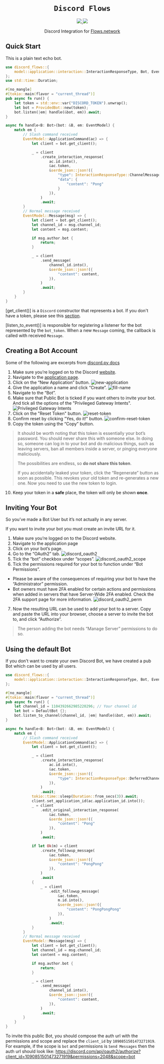 <div align="center">
  <h1><code>Discord Flows</code></h1>
  <a href="https://docs.rs/discord-flows/">
    <img src="https://docs.rs/discord-flows/badge.svg">
  </a>
  <a href="https://crates.io/crates/discord-flows">
    <img src="https://img.shields.io/crates/v/discord-flows.svg">
  </a>

  Discord Integration for [Flows.network](https://flows.network)
</div>

## Quick Start

This is a plain text echo bot.

```rust
use discord_flows::{
    model::application::interaction::InteractionResponseType, Bot, EventModel, ProvidedBot,
};
use std::time::Duration;

#[no_mangle]
#[tokio::main(flavor = "current_thread")]
pub async fn run() {
    let token = std::env::var("DISCORD_TOKEN").unwrap();
    let bot = ProvidedBot::new(token);
    bot.listen(|em| handle(&bot, em)).await;
}

async fn handle<B: Bot>(bot: &B, em: EventModel) {
    match em {
        // Slash command received
        EventModel::ApplicationCommand(ac) => {
            let client = bot.get_client();

            _ = client
                .create_interaction_response(
                    ac.id.into(),
                    &ac.token,
                    &serde_json::json!({
                        "type": InteractionResponseType::ChannelMessageWithSource as u8,
                        "data": {
                            "content": "Pong"
                        }
                    }),
                )
                .await;
        }
        // Normal message received
        EventModel::Message(msg) => {
            let client = bot.get_client();
            let channel_id = msg.channel_id;
            let content = msg.content;

            if msg.author.bot {
                return;
            }

            _ = client
                .send_message(
                    channel_id.into(),
                    &serde_json::json!({
                        "content": content,
                    }),
                )
                .await;
        }
    }
}
```

[get_client()] is a `Discord` constructor that represents a bot.
If you don't have a token, please see this [section](#Creating-a-Bot-Account).

[listen_to_event()] is responsible for registering a listener for the bot
represented by the `bot_token`. When a new `Message` coming, the callback
is called with received `Message`.

## Creating a Bot Account

Some of the following are excerpts from
[discord.py docs](https://discordpy.readthedocs.io/en/stable/discord.html)

1. Make sure you’re logged on to the Discord [website](https://discord.com/).
2. Navigate to the [application page](https://discord.com/developers/applications).
3. Click on the “New Application” button.
![new-application](https://res.cloudinary.com/wasm-reactor/image/upload/v1684130272/extension/discord/new-application_dkoadi.png)
4. Give the application a name and click “Create”.
![fill-name](https://res.cloudinary.com/wasm-reactor/image/upload/v1684130273/extension/discord/fill-name_jlxnq9.png)
5. Navigate to the “Bot”.
6. Make sure that Public Bot is ticked if you want others to invite your bot.
And tick all the options of the "Privileged Gateway Intents".
![Privileged Gateway Intents](https://res.cloudinary.com/wasm-reactor/image/upload/v1685068895/extension/discord/intents_sqxirg.png)
7. Click on the "Reset Token" button.
![reset-token](https://res.cloudinary.com/wasm-reactor/image/upload/v1684130273/extension/discord/reset-token_hbgjof.png)
8. Confirm reset by clicking "Yes, do it!" button.
![confirm-reset-token](https://res.cloudinary.com/wasm-reactor/image/upload/v1684130272/extension/discord/confirm-reset-token_xweokd.png)
9. Copy the token using the “Copy” button.
> It should be worth noting that this token is essentially your bot’s password.
> You should never share this with someone else.
> In doing so, someone can log in to your bot and do malicious things,
> such as leaving servers, ban all members inside a server,
> or pinging everyone maliciously.
>
> The possibilities are endless, so **do not share this token**.
>
> If you accidentally leaked your token,
> click the “Regenerate” button as soon as possible.
> This revokes your old token and re-generates a new one.
> Now you need to use the new token to login.
10. Keep your token in a **safe** place, the token will only be shown **once**.

## Inviting Your Bot
So you’ve made a Bot User but it’s not actually in any server.

If you want to invite your bot you must create an invite URL for it.

1. Make sure you’re logged on to the Discord website.
2. Navigate to the application page
3. Click on your bot’s page.
4. Go to the “OAuth2” tab.
  ![discord_oauth2](https://res.cloudinary.com/wasm-reactor/image/upload/v1684130895/extension/discord/discord_oauth2_kh7mwv.webp)
5. Tick the “bot” checkbox under “scopes”.
  ![discord_oauth2_scope](https://res.cloudinary.com/wasm-reactor/image/upload/v1684130895/extension/discord/discord_oauth2_scope_tpxmka.webp)
6. Tick the permissions required for your bot to function under “Bot Permissions”.
  - Please be aware of the consequences of requiring your bot to have the “Administrator” permission.
  - Bot owners must have 2FA enabled for certain actions and permissions when added in servers that have Server-Wide 2FA enabled. Check the 2FA support page for more information.
    ![discord_oauth2_perm](https://res.cloudinary.com/wasm-reactor/image/upload/v1684130895/extension/discord/discord_oauth2_perms_eskbwl.webp)
7. Now the resulting URL can be used to add your bot to a server. Copy and paste the URL into your browser, choose a server to invite the bot to, and click “Authorize”.

> The person adding the bot needs “Manage Server” permissions to do so.


## Using the default Bot
If you don't want to create your own Discord Bot, we have created a pub Bot which can be used by all users.

```rust
use discord_flows::{
    model::application::interaction::InteractionResponseType, Bot, EventModel, DefaultBot,
};

#[no_mangle]
#[tokio::main(flavor = "current_thread")]
pub async fn run() {
    let channel_id = 1104392662985220296; // Your channel id
    let bot = DefaultBot {};
    bot.listen_to_channel(channel_id, |em| handle(&bot, em)).await;
}

async fn handle<B: Bot>(bot: &B, em: EventModel) {
    match em {
        // Slash command received
        EventModel::ApplicationCommand(ac) => {
            let client = bot.get_client();

            _ = client
                .create_interaction_response(
                    ac.id.into(),
                    &ac.token,
                    &serde_json::json!({
                        "type": InteractionResponseType::DeferredChannelMessageWithSource as u8,
                    }),
                )
                .await;
            tokio::time::sleep(Duration::from_secs(3)).await;
            client.set_application_id(ac.application_id.into());
            _ = client
                .edit_original_interaction_response(
                    &ac.token,
                    &serde_json::json!({
                        "content": "Pong"
                    }),
                )
                .await;

            if let Ok(m) = client
                .create_followup_message(
                    &ac.token,
                    &serde_json::json!({
                        "content": "PongPong"
                    }),
                )
                .await
            {
                _ = client
                    .edit_followup_message(
                        &ac.token,
                        m.id.into(),
                        &serde_json::json!({
                            "content": "PongPongPong"
                        }),
                    )
                    .await;
            }
        }
        // Normal message received
        EventModel::Message(msg) => {
            let client = bot.get_client();
            let channel_id = msg.channel_id;
            let content = msg.content;

            if msg.author.bot {
                return;
            }

            _ = client
                .send_message(
                    channel_id.into(),
                    &serde_json::json!({
                        "content": content,
                    }),
                )
                .await;
        }
    }
}
```

To invite this public Bot, you should compose the auth url with the permissions and scope
and replace the `client_id` by `1090851501473271919`.
For example, if the scope is `bot` and permissions is `Send Messages` then the auth url should look like:
https://discord.com/api/oauth2/authorize?client_id=1090851501473271919&permissions=2048&scope=bot
